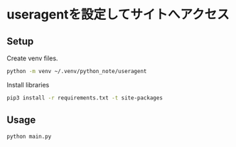 useragentを設定してサイトへアクセス
===

## Setup

Create venv files.
```sh
python -m venv ~/.venv/python_note/useragent
```

Install libraries
```sh
pip3 install -r requirements.txt -t site-packages
```

## Usage

```sh
python main.py 
```
